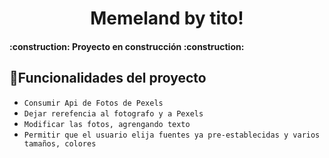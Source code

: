 <h1 align="center"> Memeland by tito!</h1>




<h4>:construction: Proyecto en construcción :construction:</h4>

## :hammer:Funcionalidades del proyecto
- `Consumir Api de Fotos de Pexels`
- `Dejar rerefencia al fotografo y a Pexels`
- `Modificar las fotos, agrengando texto `
- `Permitir que el usuario elija fuentes ya pre-establecidas y varios tamaños, colores`